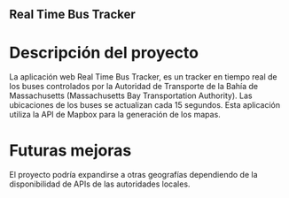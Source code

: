 ## Real Time Bus Tracker
# Descripción del proyecto
La aplicación web Real Time Bus Tracker, es un tracker en tiempo real de los buses controlados por la Autoridad de Transporte de la Bahía de Massachusetts (Massachusetts Bay Transportation Authority). Las ubicaciones de los buses se actualizan cada 15 segundos. Esta aplicación utiliza la API de Mapbox para la generación de los mapas.
# Futuras mejoras
El proyecto podría expandirse a otras geografías dependiendo de la disponibilidad de APIs de las autoridades locales.
